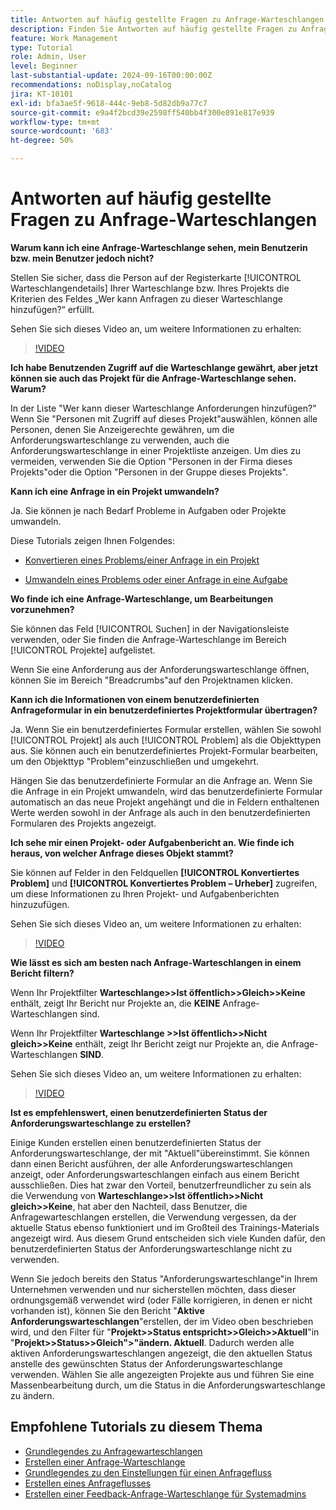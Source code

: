 ```yaml
---
title: Antworten auf häufig gestellte Fragen zu Anfrage-Warteschlangen
description: Finden Sie Antworten auf häufig gestellte Fragen zu Anfrage-Warteschlangen in [!DNL  Workfront].
feature: Work Management
type: Tutorial
role: Admin, User
level: Beginner
last-substantial-update: 2024-09-16T00:00:00Z
recommendations: noDisplay,noCatalog
jira: KT-10101
exl-id: bfa3ae5f-9618-444c-9eb8-5d82db9a77c7
source-git-commit: e9a4f2bcd39e2598ff540bb4f300e891e817e939
workflow-type: tm+mt
source-wordcount: '683'
ht-degree: 50%

---
```


# Antworten auf häufig gestellte Fragen zu Anfrage-Warteschlangen

**Warum kann ich eine Anfrage-Warteschlange sehen, mein Benutzerin bzw. mein Benutzer jedoch nicht?**

Stellen Sie sicher, dass die Person auf der Registerkarte [!UICONTROL Warteschlangendetails] Ihrer Warteschlange bzw. Ihres Projekts die Kriterien des Feldes „Wer kann Anfragen zu dieser Warteschlange hinzufügen?“ erfüllt.

Sehen Sie sich dieses Video an, um weitere Informationen zu erhalten:

>[!VIDEO](https://video.tv.adobe.com/v/3434156/?quality=12&learn=on)

**Ich habe Benutzenden Zugriff auf die Warteschlange gewährt, aber jetzt können sie auch das Projekt für die Anfrage-Warteschlange sehen. Warum?**

In der Liste &quot;Wer kann dieser Warteschlange Anforderungen hinzufügen?&quot; Wenn Sie &quot;Personen mit Zugriff auf dieses Projekt&quot;auswählen, können alle Personen, denen Sie Anzeigerechte gewähren, um die Anforderungswarteschlange zu verwenden, auch die Anforderungswarteschlange in einer Projektliste anzeigen. Um dies zu vermeiden, verwenden Sie die Option &quot;Personen in der Firma dieses Projekts&quot;oder die Option &quot;Personen in der Gruppe dieses Projekts&quot;.

**Kann ich eine Anfrage in ein Projekt umwandeln?**

Ja. Sie können je nach Bedarf Probleme in Aufgaben oder Projekte umwandeln.

Diese Tutorials zeigen Ihnen Folgendes:

* [Konvertieren eines Problems/einer Anfrage in ein Projekt](/help/manage-work/issues-requests/create-a-project-from-a-request.md)

* [Umwandeln eines Problems oder einer Anfrage in eine Aufgabe](/help/manage-work/issues-requests/convert-issues-to-other-work-items.md)

**Wo finde ich eine Anfrage-Warteschlange, um Bearbeitungen vorzunehmen?**

Sie können das Feld [!UICONTROL Suchen] in der Navigationsleiste verwenden, oder Sie finden die Anfrage-Warteschlange im Bereich [!UICONTROL Projekte] aufgelistet.

Wenn Sie eine Anforderung aus der Anforderungswarteschlange öffnen, können Sie im Bereich &quot;Breadcrumbs&quot;auf den Projektnamen klicken.

**Kann ich die Informationen von einem benutzerdefinierten Anfrageformular in ein benutzerdefiniertes Projektformular übertragen?**

Ja. Wenn Sie ein benutzerdefiniertes Formular erstellen, wählen Sie sowohl [!UICONTROL Projekt] als auch [!UICONTROL Problem] als die Objekttypen aus. Sie können auch ein benutzerdefiniertes Projekt-Formular bearbeiten, um den Objekttyp &quot;Problem&quot;einzuschließen und umgekehrt.

Hängen Sie das benutzerdefinierte Formular an die Anfrage an. Wenn Sie die Anfrage in ein Projekt umwandeln, wird das benutzerdefinierte Formular automatisch an das neue Projekt angehängt und die in Feldern enthaltenen Werte werden sowohl in der Anfrage als auch in den benutzerdefinierten Formularen des Projekts angezeigt.

**Ich sehe mir einen Projekt- oder Aufgabenbericht an. Wie finde ich heraus, von welcher Anfrage dieses Objekt stammt?**

Sie können auf Felder in den Feldquellen **[!UICONTROL Konvertiertes Problem]** und **[!UICONTROL Konvertiertes Problem – Urheber]** zugreifen, um diese Informationen zu Ihren Projekt- und Aufgabenberichten hinzuzufügen.

Sehen Sie sich dieses Video an, um weitere Informationen zu erhalten:

>[!VIDEO](https://video.tv.adobe.com/v/3434176/?quality=12&learn=on)


**Wie lässt es sich am besten nach Anfrage-Warteschlangen in einem Bericht filtern?**

Wenn Ihr Projektfilter **Warteschlange>>Ist öffentlich>>Gleich>>Keine** enthält, zeigt Ihr Bericht nur Projekte an, die **KEINE** Anfrage-Warteschlangen sind.

Wenn Ihr Projektfilter **Warteschlange >>Ist öffentlich>>Nicht gleich>>Keine** enthält, zeigt Ihr Bericht zeigt nur Projekte an, die Anfrage-Warteschlangen **SIND**.

Sehen Sie sich dieses Video an, um weitere Informationen zu erhalten:

>[!VIDEO](https://video.tv.adobe.com/v/3434329/?quality=12&learn=on)

**Ist es empfehlenswert, einen benutzerdefinierten Status der Anforderungswarteschlange zu erstellen?**

Einige Kunden erstellen einen benutzerdefinierten Status der Anforderungswarteschlange, der mit &quot;Aktuell&quot;übereinstimmt. Sie können dann einen Bericht ausführen, der alle Anforderungswarteschlangen anzeigt, oder Anforderungswarteschlangen einfach aus einem Bericht ausschließen. Dies hat zwar den Vorteil, benutzerfreundlicher zu sein als die Verwendung von **Warteschlange>>Ist öffentlich>>Nicht gleich>>Keine**, hat aber den Nachteil, dass Benutzer, die Anfragewarteschlangen erstellen, die Verwendung vergessen, da der aktuelle Status ebenso funktioniert und im Großteil des Trainings-Materials angezeigt wird. Aus diesem Grund entscheiden sich viele Kunden dafür, den benutzerdefinierten Status der Anforderungswarteschlange nicht zu verwenden.

Wenn Sie jedoch bereits den Status &quot;Anforderungswarteschlange&quot;in Ihrem Unternehmen verwenden und nur sicherstellen möchten, dass dieser ordnungsgemäß verwendet wird (oder Fälle korrigieren, in denen er nicht vorhanden ist), können Sie den Bericht &quot;**Aktive Anforderungswarteschlangen**&quot;erstellen, der im Video oben beschrieben wird, und den Filter für &quot;**Projekt>>Status entspricht>>Gleich>>Aktuell**&quot;in &quot;**Projekt>>Status>>Gleich&quot;>&quot;ändern. Aktuell**. Dadurch werden alle aktiven Anforderungswarteschlangen angezeigt, die den aktuellen Status anstelle des gewünschten Status der Anforderungswarteschlange verwenden. Wählen Sie alle angezeigten Projekte aus und führen Sie eine Massenbearbeitung durch, um die Status in die Anforderungswarteschlange zu ändern.

## Empfohlene Tutorials zu diesem Thema

* [Grundlegendes zu Anfragewarteschlangen](/help/manage-work/request-queues/understand-request-queues.md)
* [Erstellen einer Anfrage-Warteschlange](/help/manage-work/request-queues/create-a-request-queue.md)
* [Grundlegendes zu den Einstellungen für einen Anfragefluss](/help/manage-work/request-queues/understand-settings-for-a-flow-request.md)
* [Erstellen eines Anfrageflusses](/help/manage-work/request-queues/create-a-request-flow.md)
* [Erstellen einer Feedback-Anfrage-Warteschlange für Systemadmins](/help/manage-work/request-queues/create-a-system-admin-feedback-request-queue.md)
